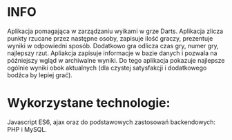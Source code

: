 # INFO 
Aplikacja pomagająca w zarządzaniu wyikami w grze Darts. Aplikacja zlicza punkty rzucane przez następne osoby, zapisuje ilość graczy, prezentuje wyniki w odpowiedni sposób. Dodatkowo gra odlicza czas gry, numer gry, najlepszy rzut. Apliakcja zapisuje informacje w bazie danych i pozwala na późniejszy wgląd w archiwalne wyniki. Do tego aplikacja pokazuje najlepsze ogólnie wyniki obok aktualnych (dla czystej satysfakcji i dodatkowego bodźca by lepiej grać). 

# Wykorzystane technologie:
Javascript ES6, ajax oraz do podstawowych zastosowań backendowych:  PHP i MySQL.


